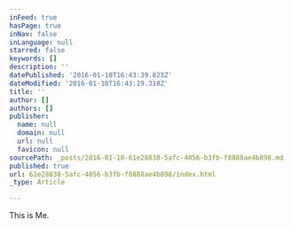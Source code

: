 ```yaml
---
inFeed: true
hasPage: true
inNav: false
inLanguage: null
starred: false
keywords: []
description: ''
datePublished: '2016-01-10T16:43:39.823Z'
dateModified: '2016-01-10T16:43:19.318Z'
title: ''
author: []
authors: []
publisher:
  name: null
  domain: null
  url: null
  favicon: null
sourcePath: _posts/2016-01-10-61e28838-5afc-4056-b3fb-f8888ae4b898.md
published: true
url: 61e28838-5afc-4056-b3fb-f8888ae4b898/index.html
_type: Article

---
```

This is Me.